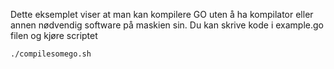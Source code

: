 Dette eksemplet viser at man kan kompilere GO uten å ha kompilator eller annen nødvendig software på maskien sin. 
Du kan skrive kode i example.go filen og kjøre scriptet 
```sh
./compilesomego.sh
```
